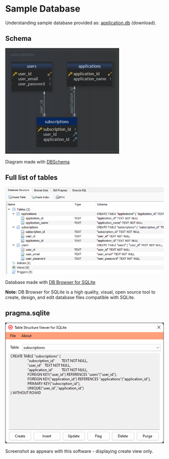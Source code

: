 # Sample Database

Understanding sample database provided as: [application.db](https://github.com/anytizer/pragma.sqlite/raw/main/sample/application.db) (download).

## Schema
![application.png](application.png)

Diagram made with [DBSchema](https://dbschema.com/)

## Full list of tables
![from-db-browser-for-sqlite.png](from-db-browser-for-sqlite.png)

Database made with [DB Browser for SQLite](https://sqlitebrowser.org/)

**Note:** DB Browser for SQLite is a high quality, visual, open source tool to create, design, and edit database files compatible with SQLite.

## pragma.sqlite
![subscriptions.png](subscriptions.png)

Screenshot as appears with this software - displaying create view only.
